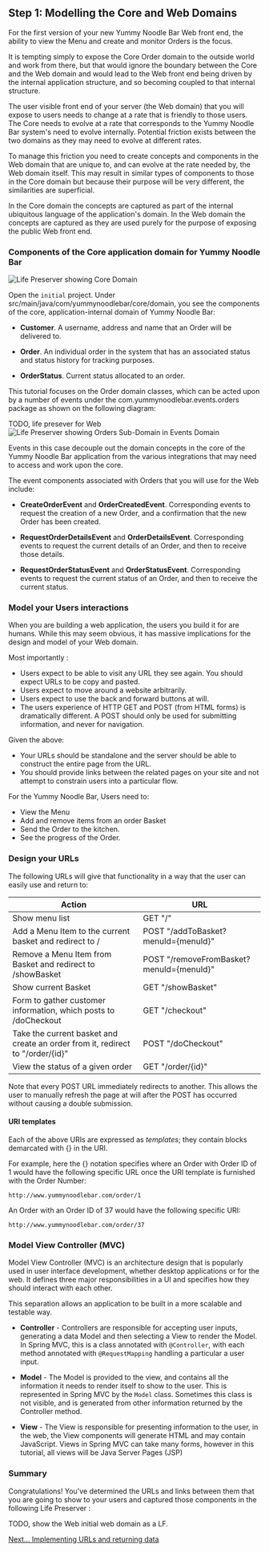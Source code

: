 ## Step 1: Modelling the Core and Web Domains

For the first version of your new Yummy Noodle Bar Web front end, the ability to view the Menu and create and monitor Orders is the focus.

It is tempting simply to expose the Core Order domain to the outside world and work from there, but that would ignore the boundary between the Core and the Web domain and would lead to the Web front end being driven by the internal application structure, and so becoming coupled to that internal structure.

The user visible front end of your server (the Web domain) that you will expose to users needs to change at a rate that is friendly to those users. The Core needs to evolve at a rate that corresponds to the Yummy Noodle Bar system's need to evolve internally. Potential friction exists between the two domains as they may need to evolve at different rates.

To manage this friction you need to create concepts and components in the Web domain that are unique to, and can evolve at the rate needed by, the Web domain itself. This may result in similar types of components to those in the Core domain but because their purpose will be very different, the similarities are superficial.

In the Core domain the concepts are captured as part of the internal ubiquitous language of the application's domain. In the Web domain the concepts are captured as they are used purely for the purpose of exposing the public Web front end.

### Components of the Core application domain for Yummy Noodle Bar

![Life Preserver showing Core Domain](../images/life-preserver-core-domain-focus.png)

Open the `initial` project. Under src/main/java/com/yummynoodlebar/core/domain, you see the components of the core, application-internal domain of Yummy Noodle Bar:

* **Customer**. A username, address and name that an Order will be delivered to.

* **Order**. An individual order in the system that has an associated status and status history for tracking purposes.

* **OrderStatus**. Current status allocated to an order.

This tutorial focuses on the Order domain classes, which can be acted upon by a number of events under the com.yummynoodlebar.events.orders package as shown on the following diagram:

TODO, life presever for Web
![Life Preserver showing Orders Sub-Domain in Events Domain](../images/life-preserver-event-domain-focus-with-orders.png)

Events in this case decouple out the domain concepts in the core of the Yummy Noodle Bar application from the various integrations that may need to access and work upon the core.

The event components associated with Orders that you will use for the Web include:

* **CreateOrderEvent** and **OrderCreatedEvent**. Corresponding events to request the creation of a new Order, and a confirmation that the new Order has been created.

* **RequestOrderDetailsEvent** and **OrderDetailsEvent**. Corresponding events to request the current details of an Order, and then to receive those details.

* **RequestOrderStatusEvent** and **OrderStatusEvent**. Corresponding events to request the current status of an Order, and then to receive the current status.


### Model your Users interactions

When you are building a web application, the users you build it for are humans.  While this may seem obvious, it has massive implications for the design and model of your Web domain.

Most importantly :

* Users expect to be able to visit any URL they see again. You should expect URLs to be copy and pasted.
* Users expect to move around a website arbitrarily.
* Users expect to use the back and forward buttons at will.
* The users experience of HTTP GET and POST (from HTML forms) is dramatically different. A POST should only be used for submitting information, and never for navigation.

Given the above:
* Your URLs should be standalone and the server should be able to construct the entire page from the URL.
* You should provide links between the related pages on your site and not attempt to constrain users into a particular flow.

For the Yummy Noodle Bar, Users need to:

* View the Menu
* Add and remove items from an order Basket
* Send the Order to the kitchen.
* See the progress of the Order.


### Design your URLs

The following URLs will give that functionality in a way that the user can easily use and return to:

<table>
<thead>
<tr><th>Action</th><th>URL</th></tr>
</thead>
<tbody>
<tr><td>Show menu list</td><td>GET "/"</td></tr>
<tr><td>Add a Menu Item to the current basket and redirect to /</td><td>POST "/addToBasket?menuId={menuId}"</td></tr>
<tr><td>Remove a Menu Item from Basket and redirect to /showBasket</td><td>POST "/removeFromBasket?menuId={menuId}"</td></tr>
<tr><td>Show current Basket</td><td>GET "/showBasket"</td></tr>
<tr><td>Form to gather customer information, which posts to /doCheckout</td><td>GET "/checkout"</td></tr>
<tr><td>Take the current basket and create an order from it, redirect to "/order/{id}"</td><td>POST "/doCheckout"</td></tr>
<tr><td>View the status of a given order</td><td>GET "/order/{id}"</td></tr>
</tbody>
</table>


Note that every POST URL immediately redirects to another.  This allows the user to manually refresh the page at will after the POST has occurred without causing a double submission.


#### URI templates

Each of the above URIs are expressed as *templates*; they contain blocks demarcated with {} in the URI.

For example, here the {} notation specifies where an Order with Order ID of 1 would have the following specific URL once the URI template is furnished with the Order Number:

    http://www.yummynoodlebar.com/order/1

An Order with an Order ID of 37 would have the following specific URI:

    http://www.yummynoodlebar.com/order/37

### Model View Controller (MVC)

Model View Controller (MVC) is an architecture design that is popularly used in user interface development, whether desktop applications or for the web.   It defines three major responsibilities in a UI and specifies how they should interact with each other.

This separation allows an application to be built in a more scalable and testable way.

* **Controller** - Controllers are responsible for accepting user inputs, generating a data Model and then selecting a View to render the Model.  In Spring MVC, this is a class annotated with `@Controller`, with each method annotated with `@RequestMapping` handling a particular a user input.

* **Model** - The Model is provided to the view, and contains all the information it needs to render itself to show to the user.  This is represented in Spring MVC by the `Model` class.  Sometimes this class is not visible, and is generated from other information returned by the Controller method.

* **View** - The View is responsible for presenting information to the user, in the web, the View components will generate HTML and may contain JavaScript.  Views in Spring MVC can take many forms, however in this tutorial, all views will be Java Server Pages (JSP)

### Summary

Congratulations!  You've determined the URLs and links between them that you are going to show to your users and captured those components in the following Life Preserver :

TODO, show the Web initial web domain as a LF.

[Next… Implementing URLs and returning data](../2/)
